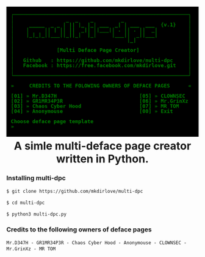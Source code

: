 <h1 align="center">
  <br>
  <a href="https://github.com/mkdirlove/multi-dpc"><img src="https://raw.githubusercontent.com/mkdirlove/multi-dpc/main/multi-dpc.png" alt="multi-dpc"></a>
  <br>
  A simle multi-deface page creator written in Python.
  <br>
</h1>

### Installing multi-dpc

```
$ git clone https://github.com/mkdirlove/multi-dpc
```
```
$ cd multi-dpc
```
```
$ python3 multi-dpc.py
```

### Credits to the following owners of deface pages

```
Mr.D347H - GR1MR34P3R - Chaos Cyber Hood - Anonymouse - CLOWNSEC - Mr.GrinXz - MR TOM
```

